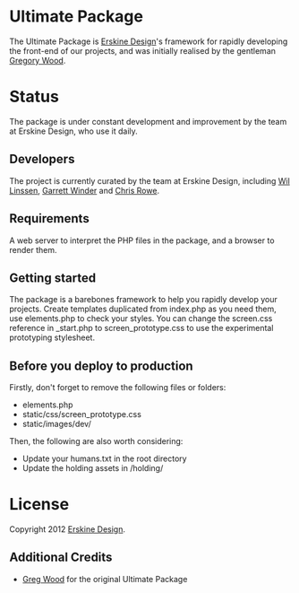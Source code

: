 Ultimate Package
================

The Ultimate Package is [Erskine Design][ed]'s framework for rapidly developing the front-end of our projects, and was initially realised by the gentleman [Gregory Wood][c1].

Status
======

The package is under constant development and improvement by the team at Erskine Design, who use it daily.

Developers
----------

The project is currently curated by the team at Erskine Design, including [Wil Linssen][wl], [Garrett Winder][gw] and [Chris Rowe][cr].

[wl]: http://wil-linssen.com/
[gw]: http://garrettwinder.com/
[cr]: http://chrisrowe.com/

Requirements
------------

A web server to interpret the PHP files in the package, and a browser to render them.

Getting started
---------------

The package is a barebones framework to help you rapidly develop your projects. Create templates duplicated from index.php as you need them, use elements.php to check your styles. You can change the screen.css reference in _start.php to screen_prototype.css to use the experimental prototyping stylesheet.

Before you deploy to production
-------------------------------

Firstly, don't forget to remove the following files or folders:

* elements.php
* static/css/screen_prototype.css
* static/images/dev/

Then, the following are also worth considering:

* Update your humans.txt in the root directory
* Update the holding assets in /holding/

License
=======

Copyright 2012 [Erskine Design][ed].

Additional Credits
------------------

* [Greg Wood][c1] for the original Ultimate Package

[c1]: http://gregorywood.co.uk/
[ed]: http://erskinedesign.com/